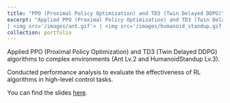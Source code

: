 ```yaml
---
title: "PPO (Proximal Policy Optimization) and TD3 (Twin Delayed DDPG)"
excerpt: "Applied PPO (Proximal Policy Optimization) and TD3 (Twin Delayed DDPG) algorithms to complex environments (Ant Lv.2 and HumanoidStandup Lv.3).
| <img src='/images/ant.gif'> | <img src='/images/humanoid_standup.gif'>" |
collection: portfolio
---
```


Applied PPO (Proximal Policy Optimization) and TD3 (Twin Delayed DDPG) algorithms to complex environments (Ant Lv.2 and HumanoidStandup Lv.3).

Conducted performance analysis to evaluate the effectiveness of RL algorithms in high-level control tasks.

You can find the slides [here](https://robin-dieudonne.github.io/files/NLP_for_SignLanguageTranslation.pdf).
